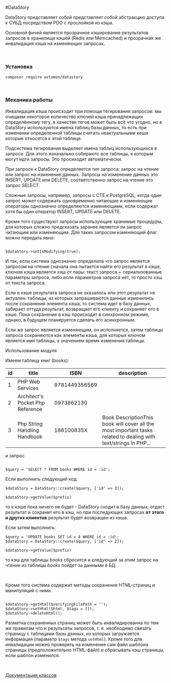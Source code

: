 #DataStory

DataStory представляет собой представляет собой абстракцию доступа к СУБД посредством PDO с прослойкой из кэша. 

Основной фичей является прозрачное кэширование результатов запросов в хранилище кэшей (Redis или Memcached) и прозрачная же инвалидация кэша на изменяющих запросах.

<br>

### Установка

```
composer require avtomon/datastory
```

<br>

### Механика работы

Инвалидация кэша происходит при помощи тегирования запросов: мы очищаем некоторое количество ключей кэша принадлежащих определённому тегу, в качестве тегов может быть всё что угодно, но в DataStory используются имена таблиц базы данных, то есть при изменении определенной таблицы считать неактуальными кеши которые относятся к этой таблице.

Подсистема тегирования выделяет имена таблиц использующихся в запросе. Для этого изначально собираютс все таблицы, к которым могут идти запросы. Это просиходит автоматически. 

При запросе к DataStory определяется тип запроса: запрос на чтение или запрос на изменение данных. Запросы на изменение данных это INSERT, UPDATE или DELETE, соответственно запрос на чтение это запрос SELECT. 

Cложные запросы, например, запросы c CTE к PostgreSQL, когда один запрос может содержать одновременно читающие и изменяющие операторы однозначно определяются изменяющими, если содержат хотя бы один оператор INSERT, UPDATE или DELETE.

Кроме того существуют запросы использующие хранимые процедуры, для которых сложно предсказать заранее является ли запрос читающим или изменяющим. Для таких запросом изменяющий флаг можно передать явно:

```

$dataStory->setIsModifying(true);

```

И так, если система однозначно определила что запрос является запросом на чтение сначала она пытается найти его результат в кэше, ключом кэша является хэш от пары: текст запроса + сериализованные параметры запроса, либо если параметров запроса нет, то просто хэш от текста запроса. 

Если в кэше результата запроса не оказалось или этот результат не актуален: таблицы, из которых запрашиваются данные изменились после сохранения элемента кэша, то система идет в базу данных, забирает оттуда результат, возвращает его клиенту и сохраняет его в кэше. Пока сохранение в кэш происходит в синхронном режиме, однако, в будущем планируется сделать его асинхронным.

Если же запрос является изменяющим, он исполняется, затем таблицы запроса сохраняются как элементы кэша, для которых ключом является имя таблицы, а значением время изменения таблицы.

Использование модуля

Имеем таблицу книг (books):

|  id | title | ISBN | description |
| --- | --- | --- | --- |
| 1 | PHP Web Services | 9781449356569 |  |
| 2 | Architect's Pocket Php Reference | 0973862130 |  |
| 3 | Php String Handling Handbook | 186100835X | Book DescriptionThis book will cover all the most important tasks related to dealing with text/strings in PHP... |

и запрос

```

$query = 'SELECT * FROM books WHERE id = :id';

```

Если выполнить следующий код:

```
$dataStory = DataStory::create($query, ['id' => 3]);

$dataStory->getValue($prefix)
```

то к кэше пока ничего не будет - DataStory сходит в базу данных, отдаст результат и сохранит его в кэш, но при последующих запросах **от этого и других клиентов** результат будет возвращен из кэша.

Если затем выполнить:

```
$query = 'UPDATE books SET id = 4 WHERE id = :id';
$dataStory = DataStory::create($query, ['id' => 2]);

$dataStory->getValue($prefix)

```

то кэш для таблицы *books* сбросится и следующий за этим запрос на чтение из таблицы *books* пойдет за данными в БД.

<br>

Кроме того система содержит методы сохранение HTML-страниц и манипуляций с ними.

```

$dataStory->getHtml($verifyingFilePath = '');
$dataStory->setHtml($html, $tags = []);
$dataStory->deleteHtml();

```

Разметка сохраненных страниц может быть инвалидированна по тем же правилам что и результаты запросов, т. е.
необходимо связать страницу с таблицами базы данных, из которых загружается информация (параметр `$tags` метода `setHtml`). Кроме того для инвалидации можно проверять на изменение сам файл шаблона страницы (предположительно HTML-файл) и сбрасывать кэш страницы, если шаблон изменился.

<br>

[Документация классов](docs_ru)
